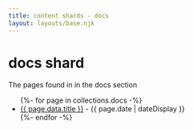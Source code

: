 ```yaml
---
title: content shards - docs
layout: layouts/base.njk
---
```


# docs shard

The pages found in in the docs section

<ul class="listing">
{%- for page in collections.docs -%}
  <li>
    <a href="{{page.url}}">{{ page.data.title }}</a> -
    <time datetime="{{ page.date }}">{{ page.date | dateDisplay }}</time>
  </li>
{%- endfor -%}
</ul>
